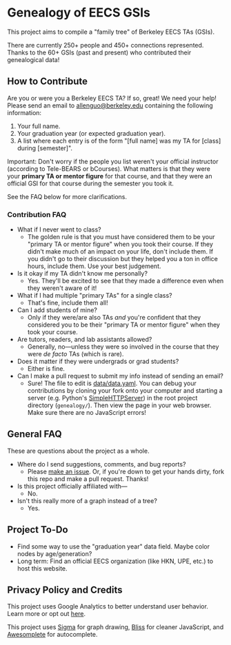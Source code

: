 # Genealogy of EECS GSIs

This project aims to compile a "family tree" of Berkeley EECS TAs (GSIs).

There are currently 250+ people and 450+ connections represented. Thanks to the 60+ GSIs (past and present) who contributed their genealogical data!

## How to Contribute

Are you or were you a Berkeley EECS TA? If so, great! We need your help!
Please send an email to allenguo@berkeley.edu containing the following information:

1. Your full name.
2. Your graduation year (or expected graduation year).
3. A list where each entry is of the form "[full name] was my TA for [class] during [semester]".

Important: Don't worry if the people you list weren't your official instructor (according to Tele-BEARS or bCourses).
What matters is that they were your **primary TA or mentor figure** for that course, and that they were an official GSI for
that course during the semester you took it.

See the FAQ below for more clarifications.

### Contribution FAQ

* What if I never went to class?
  * The golden rule is that you must have considered them to be your "primary TA or mentor figure" when you took their course. If they didn't make much of an impact on your life, don't include them. If you didn't go to their discussion but they helped you a ton in office hours, include them. Use your best judgement.
* Is it okay if my TA didn't know me personally?
  * Yes. They'll be excited to see that they made a difference even when they weren't aware of it!
* What if I had multiple "primary TAs" for a single class?
  * That's fine, include them all!
* Can I add students of mine?
  * Only if they were/are also TAs *and* you're confident that they considered you to be their "primary TA or mentor figure" when they took your course.
* Are tutors, readers, and lab assistants allowed?
  * Generally, no&mdash;unless they were so involved in the course that they were *de facto* TAs (which is rare).
* Does it matter if they were undergrads or grad students?
  * Either is fine.
* Can I make a pull request to submit my info instead of sending an email?
  * Sure! The file to edit is [data/data.yaml](https://github.com/guoguo12/genealogy/blob/gh-pages/data/data.yaml). You can debug your contributions by cloning your fork onto your computer and starting a server (e.g. Python's [SimpleHTTPServer](https://docs.python.org/2/library/simplehttpserver.html)) in the root project directory (`genealogy/`). Then view the page in your web browser. Make sure there are no JavaScript errors!

## General FAQ

These are questions about the project as a whole.

* Where do I send suggestions, comments, and bug reports?
  * Please [make an issue](https://github.com/guoguo12/genealogy/issues/new). Or, if you're down to get your hands dirty, fork this repo and make a pull request. Thanks!
* Is this project officially affiliated with&mdash;
  * No.
* Isn't this really more of a graph instead of a tree?
  * Yes.

## Project To-Do

* Find some way to use the "graduation year" data field. Maybe color nodes by age/generation?
* Long term: Find an official EECS organization (like HKN, UPE, etc.) to host this website.

## Privacy Policy and Credits

This project uses Google Analytics to better understand user behavior. Learn more or opt out [here](https://support.google.com/analytics/answer/6004245).

This project uses [Sigma](https://github.com/jacomyal/sigma.js) for graph drawing, [Bliss](https://github.com/LeaVerou/bliss) for cleaner JavaScript, and [Awesomplete](https://leaverou.github.io/awesomplete/) for autocomplete.
